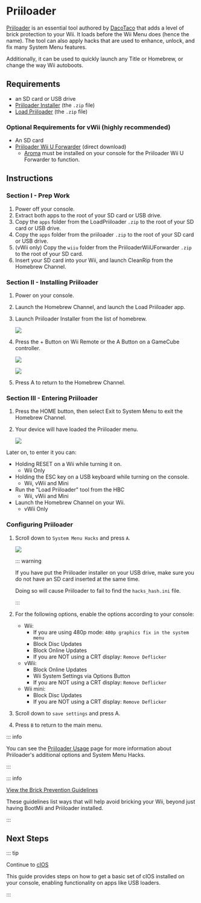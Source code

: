 # Priiloader

[Priiloader](https://github.com/DacoTaco/priiloader) is an essential tool authored by [DacoTaco](https://github.com/DacoTaco) that adds a level of brick protection to your Wii. It loads before the Wii Menu does (hence the name). The tool can also apply hacks that are used to enhance, unlock, and fix many System Menu features.

Additionally, it can be used to quickly launch any Title or Homebrew, or change the way Wii autoboots.

## Requirements

- an SD card or USB drive
- [Priiloader Installer](https://oscwii.org/library/app/priiloader) (the `.zip` file)
- [Load Priiloader](https://oscwii.org/library/app/loadpriiloader) (the `.zip` file)

### Optional Requirements for vWii (highly recommended)

- An SD card
- [Priiloader Wii U Forwarder](https://github.com/DacoTaco/priiloader/releases/download/0.10.0/PriiloaderWiiUForwarder.zip) (direct download)
    - [Aroma](https://wiiu.hacks.guide/aroma/getting-started) must be installed on your console for the Priiloader Wii U Forwarder to function.

## Instructions

### Section I - Prep Work

1. Power off your console.
2. Extract both apps to the root of your SD card or USB drive.
3. Copy the `apps` folder from the LoadPriiloader `.zip` to the root of your SD card or USB drive.
4. Copy the `apps` folder from the priiloader `.zip` to the root of your SD card or USB drive.
5. (vWii only) Copy the `wiiu` folder from the PriiloaderWiiUForwarder `.zip` to the root of your SD card.
6. Insert your SD card into your Wii, and launch CleanRip from the Homebrew Channel.

### Section II - Installing Priiloader

1. Power on your console.

2. Launch the Homebrew Channel, and launch the Load Priiloader app.

3. Launch Priiloader Installer from the list of homebrew.

    ![](/images/hbc/priiloader-and-loadpriiloader.png)

4. Press the + Button on Wii Remote or the A Button on a GameCube controller.

    ![](/images/priiloader/installer.png)

    ![](/images/priiloader/installing.png)

5. Press A to return to the Homebrew Channel.

### Section III - Entering Priiloader

1. Press the HOME button, then select Exit to System Menu to exit the Homebrew Channel.
2. Your device will have loaded the Priiloader menu.

    ![](/images/priiloader/menu.png)

Later on, to enter it you can:

- Holding RESET on a Wii while turning it on.
    - Wii Only
- Holding the ESC key on a USB keyboard while turning on the console.
    - Wii, vWii and Mini
- Run the "Load Priiloader" tool from the HBC
    - Wii, vWii and Mini
- Launch the Homebrew Channel on your Wii.
    - vWii Only

### Configuring Priiloader

1. Scroll down to `System Menu Hacks` and press `A`.

    ![](/images/priiloader/menu_hacks.png)

    ::: warning

    If you have put the Priiloader installer on your USB drive, make sure you do not have an SD card inserted at the same time.

    Doing so will cause Priiloader to fail to find the `hacks_hash.ini` file.

    :::

2. For the following options, enable the options according to your console:
    - Wii:
        - If you are using 480p mode: `480p graphics fix in the system menu`
        - Block Disc Updates
        - Block Online Updates
        - If you are NOT using a CRT display: `Remove Deflicker`
    - vWii:
        - Block Online Updates
        - Wii System Settings via Options Button
        - If you are NOT using a CRT display: `Remove Deflicker`
    - Wii mini:
        - Block Disc Updates
        - If you are NOT using a CRT display: `Remove Deflicker`

3. Scroll down to `save settings` and press A.

4. Press `B` to return to the main menu.

::: info

You can see the [Priiloader Usage](priiloader-usage) page for more information about Priiloader's additional options and System Menu Hacks.

:::

::: info

[View the Brick Prevention Guidelines](bricks#brick-prevention)

These guidelines list ways that will help avoid bricking your Wii, beyond just having BootMii and Priiloader installed.

:::

## Next Steps

::: tip

Continue to [cIOS](cios)

This guide provides steps on how to get a basic set of cIOS installed on your console, enabling functionality on apps like USB loaders.

:::
